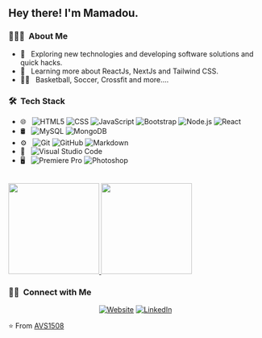 
<h2> Hey there! I'm Mamadou.</h2>

<h3> 👨🏻‍💻 &nbsp;About Me </h3>

- 🤔 &nbsp; Exploring new technologies and developing software solutions and quick hacks.
- 🌱 &nbsp; Learning more about ReactJs, NextJs and Tailwind CSS.
- 🏋️‍♂️ &nbsp; Basketball, Soccer, Crossfit and more....

<h3> 🛠 &nbsp;Tech Stack</h3>


- 🌐 &nbsp;
  ![HTML5](https://img.shields.io/badge/-HTML5-333333?style=flat&logo=HTML5)
  ![CSS](https://img.shields.io/badge/-CSS-333333?style=flat&logo=CSS3&logoColor=1572B6)
  ![JavaScript](https://img.shields.io/badge/-JavaScript-333333?style=flat&logo=javascript)
  ![Bootstrap](https://img.shields.io/badge/-Bootstrap-333333?style=flat&logo=bootstrap&logoColor=563D7C)
  ![Node.js](https://img.shields.io/badge/-Node.js-333333?style=flat&logo=node.js)
  ![React](https://img.shields.io/badge/-React-333333?style=flat&logo=react)
- 🛢 &nbsp;
  ![MySQL](https://img.shields.io/badge/-MySQL-333333?style=flat&logo=mysql)
  ![MongoDB](https://img.shields.io/badge/-MongoDB-333333?style=flat&logo=mongodb)
- ⚙️ &nbsp;
  ![Git](https://img.shields.io/badge/-Git-333333?style=flat&logo=git)
  ![GitHub](https://img.shields.io/badge/-GitHub-333333?style=flat&logo=github)
  ![Markdown](https://img.shields.io/badge/-Markdown-333333?style=flat&logo=markdown)
- 🔧 &nbsp;
  ![Visual Studio Code](https://img.shields.io/badge/-Visual%20Studio%20Code-333333?style=flat&logo=visual-studio-code&logoColor=007ACC)
- 🖥 &nbsp;
  ![Premiere Pro](https://img.shields.io/badge/Pr-Premiere-blueviolet)
  ![Photoshop](https://img.shields.io/badge/-Photoshop-333333?style=flat&logo=adobe-photoshop)

<br/>

<a href="https://github.com/doums10">
  <img height="180em" src="https://github-readme-stats.vercel.app/api?username=doums10&theme=buefy&show_icons=true" />
  <img height="180em" src="https://github-readme-stats.vercel.app/api/top-langs/?username=doums10&theme=buefy&layout=compact" />
</a>

<br/>

<h3> 🤝🏻 &nbsp;Connect with Me </h3>

<p align="center">
<a href="https://oxydev.fr/portfolio/"><img alt="Website" src="https://img.shields.io/badge/Website-www.oxydev.fr/portfolio/-blue?style=flat-square&logo=google-chrome"></a>
<a href="https://www.linkedin.com/in/mamadou-sylla-dev/"><img alt="LinkedIn" src="https://img.shields.io/badge/LinkedIn-mamadou-sylla-dev-blue?style=flat-square&logo=linkedin"></a>
</p>

⭐️ From [AVS1508](https://github.com/AVS1508)

